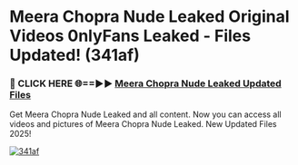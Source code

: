 # Meera Chopra Nude Leaked Original Videos 0nlyFans Leaked - Files Updated! (341af)

<h3>🔴 CLICK HERE 🌐==►► <a href="https://tinyurl.com/52m3yx9h" rel="nofollow">Meera Chopra Nude Leaked Updated Files</a></h3>

Get Meera Chopra Nude Leaked and all content. Now you can access all videos and pictures of Meera Chopra Nude Leaked. New Updated Files 2025!

[![341af](https://i.imgur.com/TnHtlc8.gif)](https://tinyurl.com/52m3yx9h)
